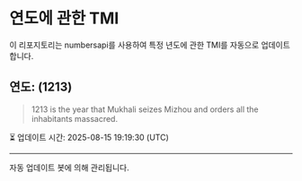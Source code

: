
# 연도에 관한 TMI

이 리포지토리는 numbersapi를 사용하여 특정 년도에 관한 TMI를 자동으로 업데이트합니다.

## 연도: (1213)
> 1213 is the year that Mukhali seizes Mizhou and orders all the inhabitants massacred.

⏳ 업데이트 시간: 2025-08-15 19:19:30 (UTC)

---
자동 업데이트 봇에 의해 관리됩니다.
